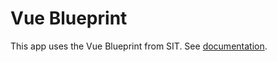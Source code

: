 # Vue Blueprint

This app uses the Vue Blueprint from SIT. See [documentation](https://vue-blueprint.schwarz).
